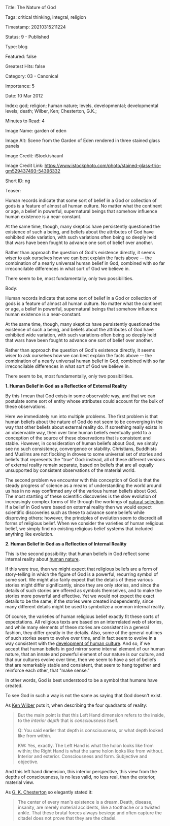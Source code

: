 Title:  The Nature of God

Tags:   critical thinking, integral, religion

Timestamp: 20210315211224

Status: 9 - Published

Type:   blog

Featured: false

Greatest Hits: false

Category: 03 - Canonical

Importance: 5

Date:   10 Mar 2012

Index:  god; religion; human nature; levels, developmental; developmental levels; death; Wilber, Ken; Chesterton, G.K.; 

Minutes to Read: 4

Image Name: garden of eden

Image Alt: Scene from the Garden of Eden rendered in three stained glass panels

Image Credit: iStock/shaunl

Image Credit Link: https://www.istockphoto.com/photo/stained-glass-trio-gm529437493-54396332

Short ID: ng

Teaser:

Human records indicate that some sort of belief in a God or collection of gods is a feature of almost all human culture. No matter what the continent or age, a belief in powerful, supernatural beings that somehow influence human existence is a near-constant. 

At the same time, though, many skeptics have persistently questioned the existence of such a being, and beliefs about the attributes of God have exhibited wide variation, with such variations often being so deeply held that wars have been fought to advance one sort of belief over another. 

Rather than approach the question of God's existence directly, it seems wiser to ask ourselves how we can best explain the facts above -- the combination of a nearly universal human belief in God, combined with so far irreconcilable differences in what sort of God we believe in. 

There seem to be, most fundamentally, only two possibilities.


Body:

Human records indicate that some sort of belief in a God or collection of gods is a feature of almost all human culture. No matter what the continent or age, a belief in powerful, supernatural beings that somehow influence human existence is a near-constant. 

At the same time, though, many skeptics have persistently questioned the existence of such a being, and beliefs about the attributes of God have exhibited wide variation, with such variations often being so deeply held that wars have been fought to advance one sort of belief over another. 

Rather than approach the question of God's existence directly, it seems wiser to ask ourselves how we can best explain the facts above -- the combination of a nearly universal human belief in God, combined with so far irreconcilable differences in what sort of God we believe in. 

There seem to be, most fundamentally, only two possibilities. 

**1. Human Belief in God as a Reflection of External Reality**

By this I mean that God exists in some observable way, and that we can postulate some sort of entity whose attributes could account for the bulk of these observations. 

Here we immediately run into multiple problems. The first problem is that human beliefs about the nature of God do not seem to be converging in the way that other beliefs about external reality do. If something really exists in an observable way, then over time human beliefs eventually yield to a conception of the source of these observations that is consistent and stable. However, in consideration of human beliefs about God, we simply see no such consistency, convergence or stability. Christians, Buddhists and Muslims are not flocking in droves to some universal set of stories and beliefs that represents the "true" God: instead, all of these different versions of external reality remain separate, based on beliefs that are all equally unsupported by consistent observations of the material world. 

The second problem we encounter with this conception of God is that the steady progress of science as a means of understanding the world around us has in no way confirmed any of the various human beliefs about God. The most startling of these scientific discoveries is the slow evolution of increasingly complex forms of life through the workings of [natural selection][natural-selection]. If a belief in God were based on external reality then we would expect scientific discoveries such as these to advance some beliefs while disproving others: however, the principles of evolution seem to discredit all forms of religious belief. When we consider the varieties of human religious belief, we simply find no existing religious belief systems that included anything like evolution. 

**2. Human Belief in God as a Reflection of Internal Reality**

This is the second possibility: that human beliefs in God reflect some internal reality about [human nature][human-nature]. 

If this were true, then we might expect that religious beliefs are a form of story-telling in which the figure of God is a powerful, recurring symbol of some sort. We might also fairly expect that the details of these various stories might differ significantly, since they are only stories, and since the details of such stories are offered as symbols themselves, and to make the stories more powerful and effective. Yet we would not expect the exact details to be the same, if the stories were created independently, since many different details might be used to symbolize a common internal reality. 

Of course, the varieties of human religious belief exactly fit these sorts of expectations. All religious texts are based on an interrelated web of stories, and while many elements of these stories are consistent in a general fashion, they differ greatly in the details. Also, some of the general outlines of such stories seem to evolve over time, and in fact seem to evolve in a way consistent with the [development of human culture][levels]. And so, if we accept that human beliefs in god mirror some internal element of our human nature, that an innate and powerful element of our nature is our culture, and that our cultures evolve over time, then we seem to have a set of beliefs that are remarkably stable and consistent, that seem to hang together and reinforce each other, that "make sense."

In other words, God is best understood to be a symbol that humans have created.

To see God in such a way is not the same as saying that God doesn't exist. 

As [Ken Wilber][wilber] puts it, when describing the four quadrants of reality:

> But the main point is that this Left Hand dimension refers to the inside, to the *interior depth* that is *consciousness* itself. 
>
> Q: You said earlier that depth is consciousness, or what depth looked like from within. 
>
> KW: Yes, exactly. The Left Hand is what the holon looks like from within; the Right Hand is what the same holon looks like from without. Interior and exterior. Consciousness and form. Subjective and objective.

And this left hand dimension, this interior perspective, this view from the depths of consciousness, is no less valid, no less real, than the exterior, material view.  

As [G. K. Chesterton][chesterton] so elegantly stated it:

> The center of every man's existence is a dream. Death, disease, insanity, are merely material accidents, like a toothache or a twisted ankle. That these brutal forces always besiege and often capture the citadel does not prove that they are the citadel. 


[natural-selection]: http://en.wikipedia.org/wiki/Natural_selection
[human-nature]: human-nature.html
[levels]: 		developmental-levels.html
[chesterton]: 	../../quotes/the-center-of-every-mans-existence-is-a-dream.html
[wilber]: 		../../quotes/the-left-hand-dimension.html
